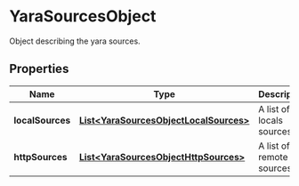 

# YaraSourcesObject

Object describing the yara sources.
## Properties

Name | Type | Description | Notes
------------ | ------------- | ------------- | -------------
**localSources** | [**List&lt;YaraSourcesObjectLocalSources&gt;**](YaraSourcesObjectLocalSources.md) | A list of all locals sources |  [optional]
**httpSources** | [**List&lt;YaraSourcesObjectHttpSources&gt;**](YaraSourcesObjectHttpSources.md) | A list of all remote sources. |  [optional]



